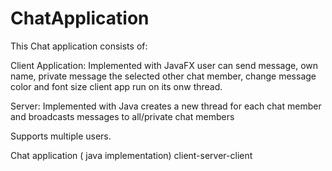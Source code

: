 ChatApplication
===============
This Chat application consists of:

Client Application: 
  Implemented with JavaFX 
    user can send message, own name, private message the selected other chat member, change message color and font size
    client app run on its onw thread.
    
Server:
  Implemented with Java
    creates a new thread for each chat member and broadcasts messages to all/private chat members 
    
Supports multiple users.

Chat application ( java implementation) client-server-client
